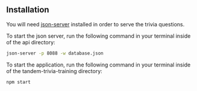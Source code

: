 ## Installation

You will need [json-server](https://www.npmjs.com/package/json-server) installed in order to serve the trivia questions.

To start the json server, run the following command in your terminal inside of the api directory:

```bash
json-server -p 8088 -w database.json
```
To start the application, run the following command in your terminal inside of the tandem-trivia-training directory:

```bash
npm start
```

